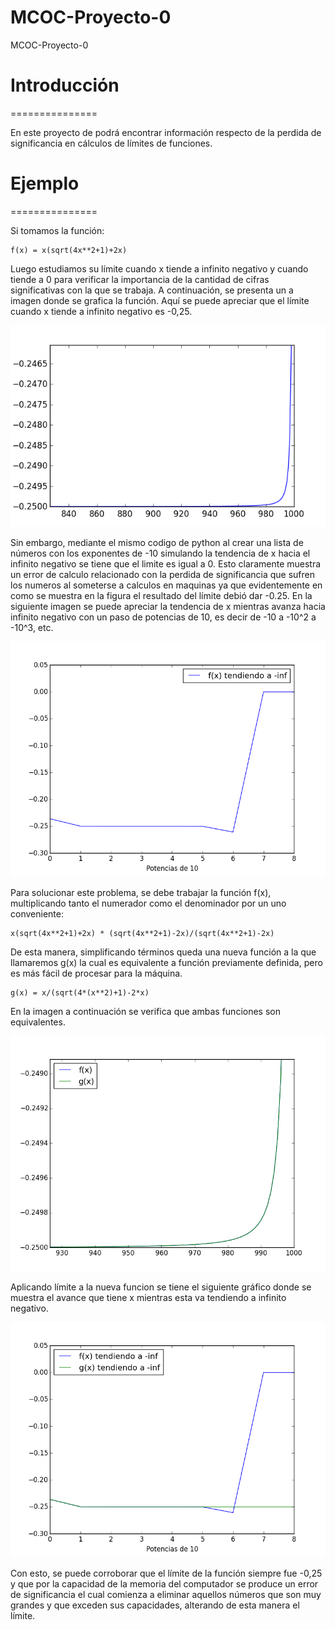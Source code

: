 # MCOC-Proyecto-0
MCOC-Proyecto-0

# Introducción
===============

En este proyecto de podrá encontrar información respecto de la perdida de significancia en cálculos de límites de funciones.

# Ejemplo
===============

Si tomamos la función: 

    f(x) = x(sqrt(4x**2+1)+2x)

Luego estudiamos su límite cuando x tiende a infinito negativo y cuando tiende a 0 para verificar la importancia de la cantidad de cifras significativas con la que se trabaja.
A continuación, se presenta un a imagen donde se grafica la función. Aquí se puede apreciar que el límite cuando x tiende a infinito negativo es -0,25. 

![Results](funcion.png)

Sin embargo, mediante el mismo codigo de python al crear una lista de números con los exponentes de -10 simulando la tendencia de x hacia el infinito negativo se tiene que el limite es igual a 0. Esto claramente muestra un error de calculo relacionado con la perdida de significancia que sufren los numeros al someterse a calculos en maquinas ya que evidentemente en como se muestra en la figura el resultado del límite debió dar -0.25. En la siguiente imagen se puede apreciar la tendencia de x mientras avanza hacia infinito negativo con un paso de potencias de 10, es decir de -10 a -10^2 a -10^3, etc.

![Results](limits1.png)

Para solucionar este problema, se debe trabajar la función f(x), multiplicando tanto el numerador como el denominador por un uno conveniente:
    
    x(sqrt(4x**2+1)+2x) * (sqrt(4x**2+1)-2x)/(sqrt(4x**2+1)-2x)
    
De esta manera, simplificando términos queda una nueva función a la que llamaremos g(x) la cual es equivalente a función previamente definida, pero es más fácil de procesar para la máquina.

    g(x) = x/(sqrt(4*(x**2)+1)-2*x)
    
En la imagen a continuación se verifica que ambas funciones son equivalentes.

![Results](funciones.png)

Aplicando límite a la nueva funcion se tiene el siguiente gráfico donde se muestra el avance que tiene x mientras esta va tendiendo a infinito negativo.

![Results](limits2.png)

Con esto, se puede corroborar que el límite de la función siempre fue -0,25 y que por la capacidad de la memoria del computador se produce un error de significancia el cual comienza a eliminar aquellos números que son muy grandes y que exceden sus capacidades, alterando de esta manera el límite.

